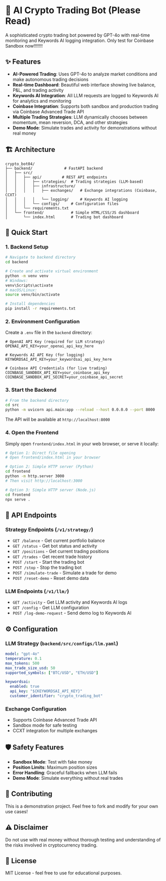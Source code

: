 # 🤖 AI Crypto Trading Bot (Please Read)

A sophisticated crypto trading bot powered by GPT-4o with real-time monitoring and Keywords AI logging integration. Only test for Coinbase Sandbox now!!!!!!!

## ✨ Features

- **AI-Powered Trading**: Uses GPT-4o to analyze market conditions and make autonomous trading decisions
- **Real-time Dashboard**: Beautiful web interface showing live balance, P&L, and trading activity
- **Keywords AI Integration**: All LLM requests are logged to Keywords AI for analytics and monitoring
- **Coinbase Integration**: Supports both sandbox and production trading via Coinbase Advanced Trade API
- **Multiple Trading Strategies**: LLM dynamically chooses between momentum, mean reversion, DCA, and other strategies
- **Demo Mode**: Simulate trades and activity for demonstrations without real money

## 🏗️ Architecture

```
crypto_bot04/
├── backend/              # FastAPI backend
│   ├── src/
│   │   ├── api/         # REST API endpoints
│   │   │   ├── strategies/  # Trading strategies (LLM-based)
│   │   │   ├── infrastructure/
│   │   │   │   ├── exchanges/   # Exchange integrations (Coinbase, CCXT)
│   │   │   │   └── logging/     # Keywords AI logging
│   │   │   └── configs/     # Configuration files
│   │   └── requirements.txt
│   └── frontend/            # Simple HTML/CSS/JS dashboard
│       └── index.html       # Trading bot dashboard
```

## 🚀 Quick Start

### 1. Backend Setup

```bash
# Navigate to backend directory
cd backend

# Create and activate virtual environment
python -m venv venv
# Windows:
venv\Scripts\activate
# macOS/Linux:
source venv/bin/activate

# Install dependencies
pip install -r requirements.txt
```

### 2. Environment Configuration

Create a `.env` file in the `backend` directory:

```env
# OpenAI API Key (required for LLM strategy)
OPENAI_API_KEY=your_openai_api_key_here

# Keywords AI API Key (for logging)
KEYWORDSAI_API_KEY=your_keywordsai_api_key_here

# Coinbase API Credentials (for live trading)
COINBASE_SANDBOX_API_KEY=your_coinbase_api_key
COINBASE_SANDBOX_API_SECRET=your_coinbase_api_secret
```

### 3. Start the Backend

```bash
# From the backend directory
cd src
python -m uvicorn api.main:app --reload --host 0.0.0.0 --port 8000
```

The API will be available at `http://localhost:8000`

### 4. Open the Frontend

Simply open `frontend/index.html` in your web browser, or serve it locally:

```bash
# Option 1: Direct file opening
# Open frontend/index.html in your browser

# Option 2: Simple HTTP server (Python)
cd frontend
python -m http.server 3000
# Then visit http://localhost:3000

# Option 3: Simple HTTP server (Node.js)
cd frontend
npx serve .
```

## 🔧 API Endpoints

### Strategy Endpoints (`/v1/strategy/`)
- `GET /balance` - Get current portfolio balance
- `GET /status` - Get bot status and activity
- `GET /positions` - Get current trading positions
- `GET /trades` - Get recent trade history
- `POST /start` - Start the trading bot
- `POST /stop` - Stop the trading bot
- `POST /simulate-trade` - Simulate a trade for demo
- `POST /reset-demo` - Reset demo data

### LLM Endpoints (`/v1/llm/`)
- `GET /activity` - Get LLM activity and Keywords AI logs
- `GET /config` - Get LLM configuration
- `POST /log-demo-request` - Send demo log to Keywords AI

## ⚙️ Configuration

### LLM Strategy (`backend/src/configs/llm.yaml`)
```yaml
model: "gpt-4o"
temperature: 0.1
max_tokens: 500
max_trade_size_usd: 50
supported_symbols: ["BTC/USD", "ETH/USD"]

keywordsai:
  enabled: true
  api_key: "${KEYWORDSAI_API_KEY}"
  customer_identifier: "crypto_trading_bot"
```

### Exchange Configuration
- Supports Coinbase Advanced Trade API
- Sandbox mode for safe testing
- CCXT integration for multiple exchanges

## 🛡️ Safety Features

- **Sandbox Mode**: Test with fake money
- **Position Limits**: Maximum position sizes
- **Error Handling**: Graceful fallbacks when LLM fails
- **Demo Mode**: Simulate everything without real trades

## 🤝 Contributing

This is a demonstration project. Feel free to fork and modify for your own use cases!

## ⚠️ Disclaimer

Do not use with real money without thorough testing and understanding of the risks involved in cryptocurrency trading.

## 📝 License

MIT License - feel free to use for educational purposes. 
